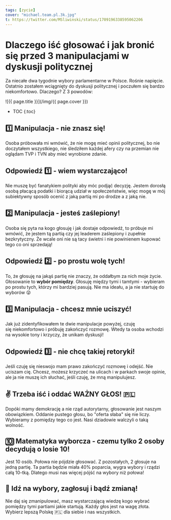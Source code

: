 ```yaml
---
tags: [zycie]
cover: "michael.team.pl.3k.jpg"
t: https://twitter.com/MSliwinski/status/1709196338595062206
---
```


# Dlaczego iść głosować i jak bronić się przed 3 manipulacjami w dyskusji politycznej

Za niecałe dwa tygodnie wybory parlamentarne w Polsce. Rośnie napięcie. Ostatnio zostałem wciągnięty do dyskusji politycznej i poczułem się bardzo niekomfortowo. Dlaczego? Z 3 powodów:

<!--More-->

![{{ page.title }}](/img/{{ page.cover }})

* TOC
{:toc}
## 1️⃣ Manipulacja - nie znasz się!

Osoba próbowała mi wmówić, że nie mogę mieć opinii politycznej, bo nie doczytałem wszystkiego, nie śledziłem każdej afery czy na przemian nie oglądam TVP i TVN aby mieć wyrobione zdanie.

## Odpowiedź 1️⃣ - wiem wystarczająco!

Nie muszę być fanatykiem polityki aby móc podjąć decyzję. Jestem dorosłą osobą płacącą podatki i biorącą udział w społeczeństwie, więc mogę w mój subiektywny sposób ocenić z jaką partią mi po drodze a z jaką nie.

## 2️⃣ Manipulacja - jesteś zaślepiony!

Osoba się pyta na kogo głosuję i jak dostaje odpowiedź, to próbuje mi wmówić, że jestem tą partią czy jej leaderem zaślepiony i zupełnie bezkrytyczny. Że wcale oni nie są tacy świetni i nie powinienem kupować tego co oni sprzedają!

## Odpowiedź 2️⃣ - po prostu wolę tych!

To, że głosuję na jakąś partię nie znaczy, że oddałbym za nich moje życie. Głosowanie to **wybór pomiędzy**. Głosuję między tymi i tamtymi - wybieram po prostu tych, którzy mi bardziej pasują. Nie ma ideału, a ja nie startuję do wyborów 😜

## 3️⃣ Manipulacja - chcesz mnie uciszyć!

Jak już zidentyfikowałem te dwie manipulacje powyżej, czuję się niekomfortowo i próbuję zakończyć rozmowę. Wtedy ta osoba wchodzi na wysokie tony i krzyczy, że unikam dyskusji!

## Odpowiedź 3️⃣ - nie chcę takiej retoryki!

Jeśli czuję się nieswojo mam prawo zakończyć rozmowę i odejść. Nie uciszam cię. Chcesz, możesz krzyczeć na ulicach i w parkach swoje opinie, ale ja nie muszę ich słuchać, jeśli czuję, że mną manipulujesz.

## ✌️ Trzeba iść i oddać WAŻNY GŁOS! 🇵🇱

Dopóki mamy demokrację a nie rząd autorytarny, głosowanie jest naszym obowiązkiem. Oddanie pustego głosu, bo "oferta słaba" się nie liczy. Wybieramy z pomiędzy tego co jest. Nasi dziadowie walczyli o taką wolność.

## 🔟 Matematyka wyborcza - czemu tylko 2 osoby decydują o losie 10!

Jest 10 osób. Połowa nie pójdzie głosować. Z pozostałych, 2 głosuje na jedną partię. Ta partia będzie miała 40% poparcia, wygra wybory i rządzi całą 10-tką. Dlatego musi nas więcej pójść na wybory niż połowa!

## 🫵 Idź na wybory, zagłosuj i bądź zmianą!

Nie daj się zmanipulować, masz wystarczającą wiedzę kogo wybrać pomiędzy tymi partiami jakie startują. Każdy głos jest na wagę złota. Wybierz lepszą Polskę 🇵🇱 dla siebie i nas wszystkich.

[n]: https://michael.gratis/nozbe_pl
[np]: https://michael.gratis/nozbepersonal_pl